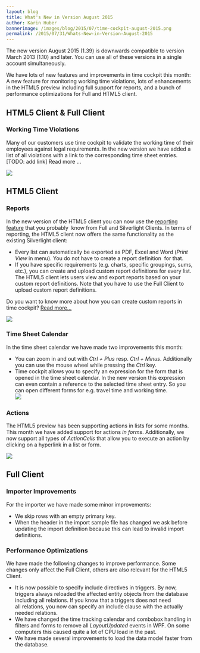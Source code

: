 ```yaml
---
layout: blog
title: What's New in Version August 2015
author: Karin Huber
bannerimage: /images/blog/2015/07/time-cockpit-august-2015.png
permalink: /2015/07/31/Whats-New-in-Version-August-2015
---
```


<p xmlns="http://www.w3.org/1999/xhtml">The new version August 2015 (1.39) is downwards compatible to version March 2013 (1.10) and later. You can use all of these versions in a single account simultaneously.</p><p xmlns="http://www.w3.org/1999/xhtml">We have lots of new features and improvements in time cockpit this month: A new feature for monitoring working time violations, lots of enhancements in the HTML5 preview including full support for reports, and a bunch of performance optimizations for Full and HTML5 client.</p><h2 xmlns="http://www.w3.org/1999/xhtml">HTML5 Client &amp; Full Client</h2><h3 xmlns="http://www.w3.org/1999/xhtml">Working Time Violations
<br /></h3><p xmlns="http://www.w3.org/1999/xhtml">Many of our customers use time cockpit to validate the working time of their employees against legal requirements. In the new version we have added a list of all violations with a link to the corresponding time sheet entries. [TODO: add link] Read more ...<br /></p><p xmlns="http://www.w3.org/1999/xhtml">
  <img src="{{site.baseurl}}/images/blog/2015/07/working-time-violations.png" />
</p><h2 xmlns="http://www.w3.org/1999/xhtml">HTML5 Client</h2><h3 xmlns="http://www.w3.org/1999/xhtml">Reports</h3><p xmlns="http://www.w3.org/1999/xhtml">In the new version of the HTML5 client you can now use the <a href="~/blog/2014/03/31/Custom-Reporting-in-Time-Cockpit-is-Final">reporting feature</a> that you <span lang="EN-US">probably </span> know from Full and Silverlight Clients. In terms of reporting, the HTML5 client now offers the same functionality as the existing Silverlight client:</p><ul xmlns="http://www.w3.org/1999/xhtml">
  <li>Every list can automatically be exported as PDF, Excel and Word (<em>Print View</em> in menu). You do not have to create a report <span lang="EN-US">definition </span> for that.</li>
  <li>If you have specific requirements (e.g. charts, specific groupings, sums, etc.), you can create and upload custom report definitions for every list. The HTML5 client lets users view and export reports based on your custom report definitions. Note that you have to use the Full Client to upload custom report definitions.
<br /></li>
</ul><p class="showcase" xmlns="http://www.w3.org/1999/xhtml">Do you want to know more about how you can create custom reports in time cockpit? <a href="http://www.timecockpit.com/blog/2014/03/31/Custom-Reporting-in-Time-Cockpit-is-Final" target="_blank">Read more...</a></p><p xmlns="http://www.w3.org/1999/xhtml">
  <img src="{{site.baseurl}}/images/blog/2015/07/time-report-pdf.png" />
</p><h3 xmlns="http://www.w3.org/1999/xhtml">Time Sheet Calendar</h3><p xmlns="http://www.w3.org/1999/xhtml">In the time sheet calendar we have made two improvements this month:<br /></p><ul xmlns="http://www.w3.org/1999/xhtml">
  <li>You can zoom in and out with <em>Ctrl + Plus</em> resp. <em>Ctrl + Minus</em>. Additionally you can use the mouse wheel while pressing the <em>Ctrl</em> key.</li>
  <li>Time cockpit allows you to specify an expression for the form that is opened in the time sheet calendar. In the new version this expression can even contain a reference to the selected time sheet entry. So you can open different forms for e.g. travel time and working time.
<br /><img src="{{site.baseurl}}/images/blog/2015/07/time-sheet-form-expression.png" /></li>
</ul><h3 xmlns="http://www.w3.org/1999/xhtml">Actions
<br /></h3><p xmlns="http://www.w3.org/1999/xhtml">The HTML5 preview has been supporting actions in lists for some months. This month we have added support for actions <em>in forms</em>. Additionally, we now support all types of <em>ActionCells</em> that allow you to execute an action by clicking on a hyperlink in a list or form.</p><p xmlns="http://www.w3.org/1999/xhtml">
  <img src="{{site.baseurl}}/images/blog/2015/07/actions-in-list-and-form.png" />
</p><h2 xmlns="http://www.w3.org/1999/xhtml">Full Client</h2><h3 xmlns="http://www.w3.org/1999/xhtml">Importer Improvements</h3><p xmlns="http://www.w3.org/1999/xhtml">For the importer we have made some minor improvements:<br /></p><ul xmlns="http://www.w3.org/1999/xhtml">
  <li>We skip rows with an empty primary key.</li>
  <li>When the header in the import sample file has changed we ask before updating the import definition because this can lead to invalid import definitions.</li>
</ul><h3 xmlns="http://www.w3.org/1999/xhtml">Performance Optimizations</h3><p xmlns="http://www.w3.org/1999/xhtml">We have made the following changes to improve performance. Some changes only affect the Full Client, others are also relevant for the HTML5 Client.</p><ul xmlns="http://www.w3.org/1999/xhtml">
  <li>It is now possible to specify include directives in triggers. By now, triggers always reloaded the affected entity objects from the database including all relations. If you know that a triggers does not need all relations, you now can specify an include clause with the actually needed relations.</li>
  <li>We have changed the time tracking calendar and combobox handling in filters and forms to remove all <em>LayoutUpdated</em> events in WPF. On some computers this caused quite a lot of CPU load in the past.</li>
  <li>We have made several improvements to load the data model faster from the database.</li>
</ul>